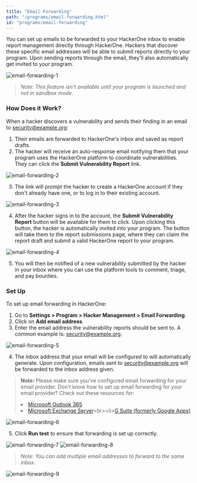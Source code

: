 ```yaml
---
title: "Email Forwarding"
path: "/programs/email-forwarding.html"
id: "programs/email-forwarding"
---
```


You can set up emails to be forwarded to your HackerOne inbox to enable report management directly through HackerOne. Hackers that discover these specific email addresses will be able to submit reports directly to your program. Upon sending reports through the email, they'll also automatically get invited to your program.

![email-forwarding-1](./images/email-forwarding-1.jpg)

><i>Note: This feature isn't available until your program is launched and not in sandbox mode.</i>

### How Does it Work?
When a hacker discovers a vulnerability and sends their finding in an email to security@example.org:
1. Their emails are forwarded to HackerOne's inbox and saved as report drafts.
2. The hacker will receive an auto-response email notifying them that your program uses the HackerOne platform to coordinate vulnerabilities. They can click the **Submit Vulnerability Report** link.

![email-forwarding-2](./images/email-forwarding-2.jpg)

3. The link will prompt the hacker to create a HackerOne account if they don't already have one, or to log in to their existing account.

![email-forwarding-3](./images/email-forwarding-3.png)

4. After the hacker signs in to the account, the **Submit Vulnerability Report** button will be available for them to click. Upon clicking this button, the hacker is automatically invited into your program. The button will take them to the report submissions page, where they can claim the report draft and submit a valid HackerOne report to your program.

![email-forwarding-4](./images/email-forwarding-4.png)

5. You will then be notified of a new vulnerability submitted by the hacker in your inbox where you can use the platform tools to comment, triage, and pay bounties.

### Set Up

To set up email forwarding in HackerOne:
1. Go to **Settings > Program > Hacker Management > Email Forwarding**.
2. Click on **Add email address**.
3. Enter the email address the vulnerability reports should be sent to. A common example is: security@example.org.

![email-forwarding-5](./images/email-forwarding-5.png)

4. The inbox address that your email will be configured to will automatically generate. Upon configuration, emails sent to security@example.org will be forwarded to the inbox address given.

> **Note:** Please make sure you've configured email forwarding for your email provider. Don't know how to set up email forwarding for your email provider? Check out these resources for:<br><li>[Microsoft Outlook 365](https://support.office.com/en-US/article/Forward-email-to-another-email-account-1ED4EE1E-74F8-4F53-A174-86B748FF6A0E)<br><li>[Microsoft Exchange Server](https://technet.microsoft.com/en-us/library/dd351134(v=exchg.141).aspx)<br><li>[G Suite (formerly Google Apps)](https://support.google.com/a/answer/175745?hl=en)

![email-forwarding-6](./images/email-forwarding-6.png)

5. Click **Run test** to ensure that forwarding is set up correctly.

![email-forwarding-7](./images/email-forwarding-7.png)
![email-forwarding-8](./images/email-forwarding-8.png)

><i>Note: You can add multiple email addresses to forward to the same inbox.</i>

![email-forwarding-9](./images/email-forwarding-9.png)
